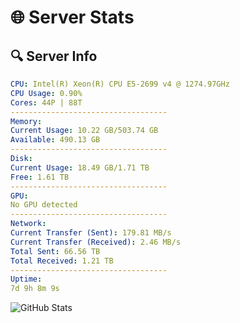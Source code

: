 # 🌐 Server Stats
## 🔍 Server Info
```yaml
CPU: Intel(R) Xeon(R) CPU E5-2699 v4 @ 1274.97GHz
CPU Usage: 0.90%
Cores: 44P | 88T
-----------------------------------
Memory:
Current Usage: 10.22 GB/503.74 GB
Available: 490.13 GB
-----------------------------------
Disk:
Current Usage: 18.49 GB/1.71 TB
Free: 1.61 TB
-----------------------------------
GPU:
No GPU detected
-----------------------------------
Network:
Current Transfer (Sent): 179.81 MB/s
Current Transfer (Received): 2.46 MB/s
Total Sent: 66.56 TB
Total Received: 1.21 TB
-----------------------------------
Uptime:
7d 9h 8m 9s
```
![GitHub Stats](https://img.shields.io/badge/Updated-2025-02-15_07:51:27-blue)
